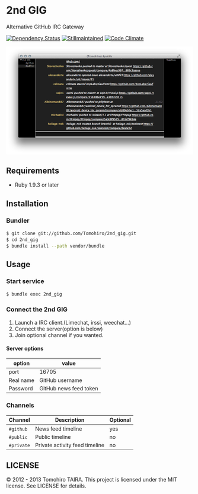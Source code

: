 2nd GIG
================================================================================

Alternative GitHub IRC Gateway

[![Dependency Status](https://gemnasium.com/Tomohiro/2nd_gig.png)](https://gemnasium.com/Tomohiro/2nd_gig)
[![Stillmaintained](http://stillmaintained.com/Tomohiro/2nd_gig.png)](http://stillmaintained.com/Tomohiro/2nd_gig)
[![Code Climate](https://codeclimate.com/badge.png)](https://codeclimate.com/github/Tomohiro/2nd_gig)

![2nd GIG screenshot](screenshot.png)

Requirements
-------------------------------------------------------------------------------

- Ruby 1.9.3 or later


Installation
--------------------------------------------------------------------------------

### Bundler

```sh
$ git clone git://github.com/Tomohiro/2nd_gig.git
$ cd 2nd_gig
$ bundle install --path vendor/bundle
```


Usage
--------------------------------------------------------------------------------

### Start service

```sh
$ bundle exec 2nd_gig
```

### Connect the 2nd GIG

1. Launch a IRC client.(Limechat, irssi, weechat...)
2. Connect the server(option is below)
3. Join optional channel if you wanted.

#### Server options

option    | value
--------- | -----
port      | 16705
Real name | GitHub username
Password  | GitHub news feed token


### Channels

Channel    | Description                    | Optional
---------- | ------------------------------ | ---------
`#github`  | News feed timeline             | yes
`#public`  | Public timeline                | no
`#private` | Private activity feed timeline | no


LICENSE
--------------------------------------------------------------------------------

&copy; 2012 - 2013 Tomohiro TAIRA.
This project is licensed under the MIT license.
See LICENSE for details.
